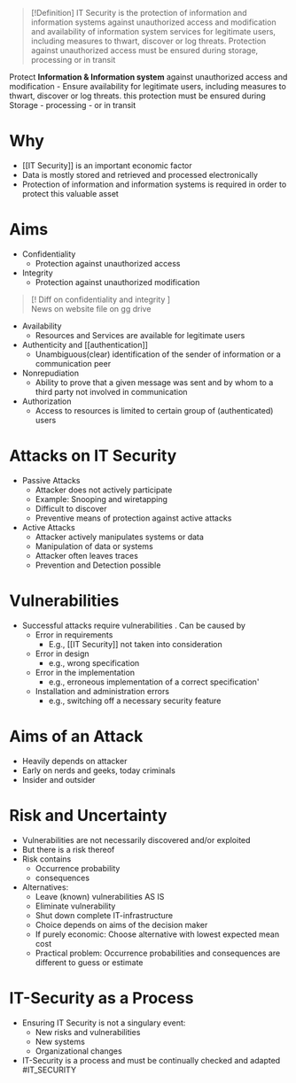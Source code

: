 > [!Definition]
> IT Security is the protection of information and information systems against unauthorized access and modification and availability of information system services for legitimate users, including measures to thwart, discover or log threats.
> Protection against unauthorized  access must be ensured during storage, processing or in transit

Protect **Information & Information system** against unauthorized access and modification - Ensure availability for legitimate users, including measures to thwart, discover or log threats.
this protection must be ensured during Storage - processing - or in transit
# Why
* [[IT Security]] is an important economic factor
* Data is mostly stored and retrieved and processed electronically
* Protection of information and information systems is required in order to protect this valuable asset
# Aims
* Confidentiality
	* Protection against unauthorized access
* Integrity
	* Protection against unauthorized modification 

> [! Diff on confidentiality and integrity ]\
> News on website
> file on gg drive
 

* Availability 
	* Resources and Services are available for legitimate users
* Authenticity and [[authentication]]
	* Unambiguous(clear) identification of the sender of information or a communication peer
* Nonrepudiation
	* Ability to prove that a given message was sent and by whom to a third party not involved in communication
* Authorization
	* Access to resources is limited to certain group of (authenticated) users
# Attacks on IT Security
* Passive Attacks
	* Attacker does not actively participate
	* Example: Snooping and wiretapping
	* Difficult to discover 
	* Preventive means of protection against active attacks
* Active Attacks
	* Attacker actively manipulates systems or data
	* Manipulation of data or systems
	* Attacker often leaves traces
	* Prevention and Detection possible
# Vulnerabilities
* Successful attacks require vulnerabilities . Can be caused by
	* Error in requirements
		* E.g., [[IT Security]]  not taken into consideration
	* Error in design
		* e.g., wrong specification
	* Error in the implementation
		* e.g., erroneous implementation of a correct specification'
	* Installation and administration errors
		* e.g., switching off a necessary security feature
# Aims of an Attack
* Heavily depends on attacker
* Early on nerds and geeks, today criminals
* Insider and outsider
# Risk and Uncertainty
* Vulnerabilities are not necessarily discovered and/or exploited
* But there is a risk thereof
* Risk contains
	* Occurrence probability
	* consequences
* Alternatives:
	* Leave (known) vulnerabilities AS IS
	* Eliminate vulnerability
	* Shut down complete IT-infrastructure
	* Choice depends on aims of the decision maker
	* If purely economic: Choose alternative with lowest expected mean cost
	* Practical problem: Occurrence probabilities and consequences are different to guess or estimate
# IT-Security as a Process
- Ensuring IT Security is not a singulary event:
	- New risks and vulnerabilities
	- New systems
	- Organizational changes
- IT-Security is a process and must be continually checked and adapted
#IT_SECURITY

